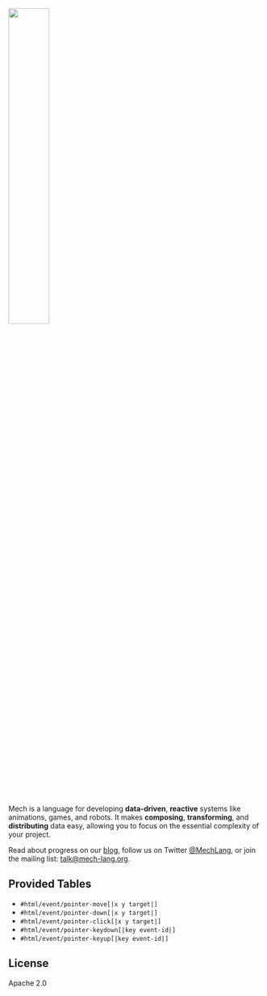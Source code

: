 <img width="40%" height="40%" src="http://mech-lang.org/img/logo.png">

Mech is a language for developing **data-driven**, **reactive** systems like animations, games, and robots. It makes **composing**, **transforming**, and **distributing** data easy, allowing you to focus on the essential complexity of your project. 

Read about progress on our [blog](http://mech-lang.org/blog/), follow us on Twitter [@MechLang](https://twitter.com/MechLang), or join the mailing list: [talk@mech-lang.org](http://mech-lang.org/page/community/).

## Provided Tables

- `#html/event/pointer-move[|x y target|]`
- `#html/event/pointer-down[|x y target|]`
- `#html/event/pointer-click[|x y target|]`
- `#html/event/pointer-keydown[|key event-id|]`
- `#html/event/pointer-keyup[|key event-id|]`

## License

Apache 2.0